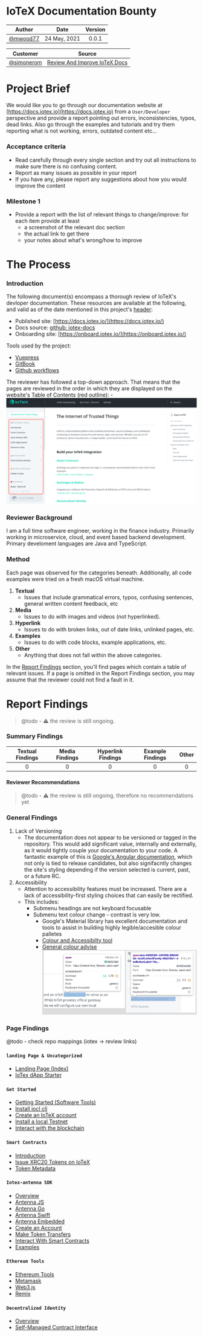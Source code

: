 # IoTeX Documentation Bounty

| Author          | Date           | Version  |
| :-------------: | :------------: | :------: |
| [@mwood77](https://github.com/mwood77) |  24 May, 2021  |  0.0.1   |

| Customer        | Source           |
| :-------------: | :-------------:  | 
| [@simonerom](https://github.com/simonerom) | [Review And Improve IoTeX Docs](https://gitcoin.co/issue/iotexproject/halogrants/32/100025753) |


# Project Brief
We would like you to go through our documentation website at [https://docs.iotex.io](https://docs.iotex.io) from a `User/Developer` perspective and provide a report pointing out errors, inconsistencies, typos, dead links. Also go through the examples and tutorials and try them reporting what is not working, errors, outdated content etc...

### Acceptance criteria
- Read carefully through every single section and try out all instructions to make sure there is no confusing content.
- Report as many issues as possible in your report
- If you have any, please report any suggestions about how you would improve the content

### Milestone 1
- Provide a report with the list of relevant things to change/improve: for each item provide at least
    - a screenshot of the relevant doc section
    - the actual link to get there
    - your notes about what's wrong/how to improve

# The Process
### Introduction
The following document(s) encompass a thorough review of IoTeX's devloper documentation. These resources are available at the following, and valid as of the date mentioned in this project's [header](#iotex-documentation-bounty):
- Published site: [https://docs.iotex.io/](https://docs.iotex.io/)
- Docs source: [github: iotex-docs](https://github.com/iotexproject/iotex-docs)
- Onboarding site: [https://onboard.iotex.io/](https://onboard.iotex.io/)

Tools used by the project:
- [Vuepress](https://vuepress.vuejs.org/config/)
- [GitBook](https://docs.gitbook.com/)
- [Github workflows](https://github.com/iotexproject/iotex-docs/blob/master/.github/workflows/deploy.yml)

The reviewer has followed a top-down approach. That means that the pages are reviewed in the order in which they are displayed on the website's Table of Contents (red outline):
    - ![index page showing ToC](./images/index.jpg)

### Reviewer Background
I am a full time software engineer, working in the finance industry. Primarily working in microservice, cloud, and event based backend development. Primary develoment languages are Java and TypeScript.

### Method
Each page was observed for the categories beneath. Additionally, all code examples were tried on a fresh macOS virtual machine.
1. **Textual**
    - Issues that include grammatical errors, typos, confusing sentences, general written content feedback, etc
1. **Media**
    - Issues to do with images and videos (not hyperlinked).
1. **Hyperlink**
    - Issues to do with broken links, out of date links, unlinked pages, etc.
1. **Examples**
    - Issues to do with code blocks, example applications, etc.
1. **Other**
    -  Anything that does not fall within the above categories.

In the [Report Findings](#report-findings) section, you'll find pages which contain a table of relevant issues. If a page is omitted in the Report Findings section, you may assume that the reviewer could not find a fault in it.

# Report Findings
> @todo - ⚠️ the review is still ongoing. 

### Summary Findings
| Textual Findings  | Media Findings   | Hyperlink Findings  | Example Findings  |  Other  |
| :-------------: | :------------: | :------: |   :------: |  :------: |
| 0               |  0             |  0       |    0       |   0       |

#### Reviewer Recommendations
> @todo - ⚠️ the review is still ongoing, therefore no recommendations yet

### General Findings
1. Lack of Versioning
    - The documentation does not appear to be versioned or tagged in the repository. This would add significant value, internally and externally, as it would tightly couple your documentation to your code. A fantastic example of this is [Google's Angular documentation](https://angular.io/docs), which not only is tied to release candidates, but also signifacntly changes the site's styling depending if the version selected is current, past, or a future RC.
1. Accessibility
    - Attention to accessibility features must be increased. There are a lack of accessibility-first styling choices that can easily be rectified.
    - This includes:
        - Submenu headings are not keyboard focusable
        - Submenu text colour change - contrast is very low.
            - Google's Material library has excellent documentation and tools to assist in building highly legible/accesible colour palletes
            - [Colour and Accessibilty tool](https://material.io/resources/color/#!/?view.left=1&view.right=0&primary.color=6002ee)
            - [General colour advise](https://material.io/design/color/the-color-system.html#color-theme-creation)
        ![0001-accessibility-contrast](images/0001-accessibility-text.png) 
        


### Page Findings

@todo - check repo mappings (iotex -> review links)

#### `landing Page & Uncategorized`
- [Landing Page (Index)](./pages/1000-index.md)
- [IoTex dApp Starter](./pages/19000-iotex-dapp-starter.md)

#### `Get Started`
- [Getting Started (Software Tools)](./pages/software-tools/2000-getting-started.md)
- [Install iocl cli](./pages/software-tools/3000-install-ioctl-cli.md)
- [Create an IoTeX account](./pages/software-tools/4000-create-an-iotex-account.md)
- [Install a local Testnet](./pages/software-tools/5000-install-a-local-testnet.md)
- [Interact with the blockchain](./pages/software-tools/6000-interact-with-the-blockchain.md)

#### `Smart Contracts`
- [Introduction](./pages/smart-contracts/7000-introduction.md)
- [Issue XRC20 Tokens on IoTeX](./pages/smart-contracts/8000-issue-xrc20-tokens-on-iotex.md)
- [Token Metadata](./pages/smart-contracts/9000-token-metadata.md)

#### `Iotex-antenna SDK`
- [Overview](./pages/iotex-antenna-sdk/10000-overview.md)
- [Antenna JS](./pages/iotex-antenna-sdk/11000-antenna-js.md)
- [Antenna Go](./pages/iotex-antenna-sdk/12000-antenna-go.md)
- [Antenna Swift](./pages/iotex-antenna-sdk/13000-antenna-swift.md)
- [Antenna Embedded](./pages/iotex-antenna-sdk/14000-antenna-embedded.md)
- [Create an Account](./pages/iotex-antenna-sdk/15000-create-an-account.md)
- [Make Token Transfers](./pages/iotex-antenna-sdk/16000-make-token-transfers.md)
- [Interact With Smart Contracts](./pages/iotex-antenna-sdk/17000-interact-with-smart-contracts.md)
- [Examples](./pages/iotex-antenna-sdk/18000-examples.md)

#### `Ethereum Tools`
- [Ethereum Tools](./pages/ethereum-tools/20000-ethereum-tools.md)
- [Metamask](./pages/ethereum-tools/21000-metamask.md)
- [Web3.js](./pages/ethereum-tools/22000-web3js.md)
- [Remix](./pages/ethereum-tools/23000-remix.md)

#### `Decentralized Identity`
- [Overview](./pages/decentralized-identity/24000-overview.md)
- [Self-Managed Contract Interface](./pages/decentralized-identity/25000-self-managed-contract-interface.md)
